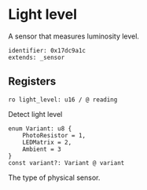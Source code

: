 # Light level

A sensor that measures luminosity level.

    identifier: 0x17dc9a1c
    extends: _sensor

## Registers

    ro light_level: u16 / @ reading

Detect light level

    enum Variant: u8 {
        PhotoResistor = 1,
        LEDMatrix = 2,
        Ambient = 3
    }
    const variant?: Variant @ variant

The type of physical sensor.
